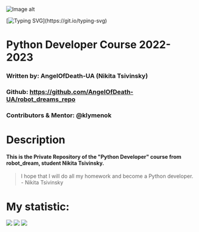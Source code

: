 ![Image alt](https://github.com/AngelOfDeath-UA/pictures/blob/main/rd3.png)

[![Typing SVG](https://readme-typing-svg.demolab.com/?lines=Вчимо+кодувати+майбутнє...;Вчимо+верстати+майбутнє...)](https://git.io/typing-svg)


Python Developer Course 2022-2023
===============================================


### Written by: AngelOfDeath-UA (Nikita Tsivinsky)
### Github: https://github.com/AngelOfDeath-UA/robot_dreams_repo
### Contributors & Mentor: @klymenok
# Description
#### This is the Private Repository of the "Python Developer" course from robot_dream, student Nikita Tsivinsky.

> I hope that I will do all my homework and become a Python developer. - Nikita Tsivinsky


# My statistic:
![](https://github-profile-summary-cards.vercel.app/api/cards/profile-details?username=AngelOfDeath&theme=solarized_dark)
![](https://github-profile-summary-cards.vercel.app/api/cards/most-commit-language?username=AngelOfDeath&theme=solarized_dark)
![](https://github-profile-summary-cards.vercel.app/api/cards/stats?username=daniilshat&theme=solarized_dark)



